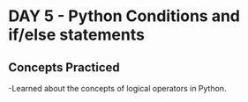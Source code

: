 # DAY 5 - Python Conditions and if/else statements

## Concepts Practiced
-Learned about the concepts of logical operators in Python.

